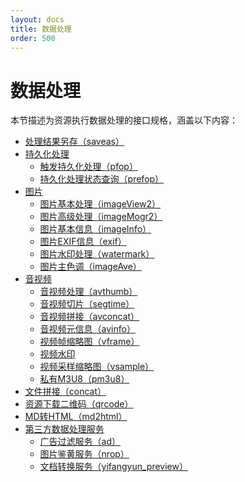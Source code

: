 ```yaml
---
layout: docs
title: 数据处理
order: 500
---
```


<a id="imageFop"></a>
# 数据处理

本节描述为资源执行数据处理的接口规格，涵盖以下内容：  

* [处理结果另存（saveas）][saveasHref]
* [持久化处理][pfpHref]
  * [触发持久化处理（pfop）][pfopHref]
  * [持久化处理状态查询（prefop）][prefopHref]
* [图片][imageHref]
  * [图片基本处理（imageView2）][view2Href]
  * [图片高级处理（imageMogr2）][mogr2Href]
  * [图片基本信息（imageInfo）][infoHref]
  * [图片EXIF信息（exif）][exifHref]
  * [图片水印处理（watermark）][watermarkHref]
  * [图片主色调（imageAve）][imageaveHref]
* [音视频][avHref]
  * [音视频处理（avthumb）][avHref]
  * [音视频切片（segtime）][seHref]
  * [音视频拼接（avconcat）][avconcatHref]
  * [音视频元信息（avinfo）][avinfoHref]
  * [视频帧缩略图（vframe）][vframeHref]
  * [视频水印][vwatermarkHref]
  * [视频采样缩略图（vsample）][vsampleHref]
  * [私有M3U8（pm3u8）][pm3u8Href]
* [文件拼接（concat）][concatHref]
* [资源下载二维码（qrcode）][qrcodeHref]
* [MD转HTML（md2html）][md2htmlHref]
* [第三方数据处理服务][third-partHref]
  * [广告过滤服务（ad）][adHref]
  * [图片鉴黄服务（nrop）][nropHref]
  * [ 文档转换服务（yifangyun_preview）][yifangyunHref]


[imageHref]:        /docs/v6/api/reference/fop/image/index.html        "图片处理"
[avHref]:           /docs/v6/api/reference/fop/av/avthumb.html           "音视频处理"
[seHref]:           /docs/v6/api/reference/fop/av/segtime.html           "音视频切片"
[avconcatHref]:           /docs/v6/api/reference/fop/av/avconcat.html           "音视频拼接"
[avinfoHref]:           /docs/v6/api/reference/fop/av/avinfo.html           "音视频元信息"
[vframeHref]:           /docs/v6/api/reference/fop/av/vframe.html           "视频截图"
[vwatermarkHref]:           /docs/v6/api/reference/fop/av/video-watermark.html           "视频水印"
[vsampleHref]:           /docs/v6/api/reference/fop/av/vsample.html           "视频采样缩略图"
[pm3u8Href]:           /docs/v6/api/reference/fop/av/pm3u8.html           "私有M3U8"
[pfpHref]:         /docs/v6/api/reference/fop/pfop/index.html         "持久化处理"
[concatHref]:       /docs/v6/api/reference/fop/concat.html             "文件拼接"
[qrcodeHref]:       /docs/v6/api/reference/fop/qrcode.html             "二维码处理"
[md2htmlHref]:      /docs/v6/api/reference/fop/md2html.html            "Markdown文本处理"
[saveasHref]:       /docs/v6/api/reference/fop/saveas.html             "处理结果另存"
[third-partHref]:   /docs/v6/api/reference/fop/third-party/index.html        "第三方数据处理服务"
[pfopHref]:         /docs/v6/api/reference/fop/pfop/pfop.html         "触发持久化处理"
[prefopHref]:         /docs/v6/api/reference/fop/pfop/prefop.html         "持久化处理状态查询"
[view2Href]:         /docs/v6/api/reference/fop/image/imageview2.html         "基本图片处理"
[mogr2Href]:         /docs/v6/api/reference/fop/image/imagemogr2.html        "高级图片处理"
[infoHref]:        /docs/v6/api/reference/fop/image/imageinfo.html        "图片基本信息"
[exifHref]:        /docs/v6/api/reference/fop/image/exif.html        "图片Exif信息"
[watermarkHref]:        /docs/v6/api/reference/fop/image/watermark.html        "水印处理"
[imageaveHref]:        /docs/v6/api/reference/fop/image/imageave.html        "图片主色调"
[adHref]:        /docs/v6/api/reference/fop/third-party/ad.html        "广告过滤服务"
[nropHref]:        /docs/v6/api/reference/fop/third-party/nrop.html        "图片鉴黄服务"
[yifangyunHref]:        /docs/v6/api/reference/fop/third-party/yifangyun_preview.html        "文档转换服务"
